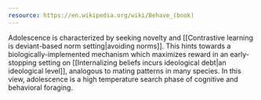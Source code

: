 ```yaml
---
resource: https://en.wikipedia.org/wiki/Behave_(book)
---
```


Adolescence is characterized by seeking novelty and [[Contrastive learning is deviant-based norm setting|avoiding norms]]. This hints towards a biologically-implemented mechanism which maximizes reward in an early-stopping setting on [[Internalizing beliefs incurs ideological debt|an ideological level]], analogous to mating patterns in many species. In this view, adolescence is a high temperature search phase of cognitive and behavioral foraging.